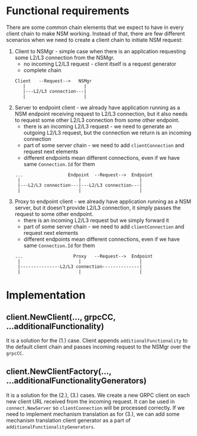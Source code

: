 # Functional requirements

There are some common chain elements that we expect to have in every client chain to make NSM working. Instead of that,
there are few different scenarios when we need to create a client chain to initiate NSM request:

1. Client to NSMgr - simple case when there is an application requesting some L2/L3 connection from the NSMgr.
    * no incoming L2/L3 request - client itself is a request generator
    * complete chain
    ```
    Client   --Request-->   NSMgr
       |                      |
       |---L2/L3 connection---|
       |                      |
    ```
2. Server to endpoint client - we already have application running as a NSM endpoint receiving request to L2/L3
   connection, but it also needs to request some other L2/L3 connection from some other endpoint.
    * there is an incoming L2/L3 request - we need to generate an outgoing L2/L3 request, but the connection we return
      is an incoming connection
    * part of some server chain - we need to add `clientConnection` and request next elements
    * different endpoints mean different connections, even if we have same `Connection.Id` for them
    ```
    ...                 Endpoint  --Request-->  Endpoint
     |                      |                      |
     |---L2/L3 connection---|---L2/L3 connection---|
     |                      |                      |
    ```
3. Proxy to endpoint client - we already have application running as a NSM server, but it doesn't provide L2/L3
   connection, it simply passes the request to some other endpoint.
    * there is an incoming L2/L3 request but we simply forward it
    * part of some server chain - we need to add `clientConnection` and request next elements
    * different endpoints mean different connections, even if we have same `Connection.Id` for them
    ```
    ...                   Proxy   --Request-->  Endpoint
     |                      |                      |
     |---------------L2/L3 connection--------------|
     |                      |                      |
    ```

# Implementation

## client.NewClient(..., grpcCC, ...additionalFunctionality)

It is a solution for the (1.) case. Client appends `additionalFunctionality` to the default client chain and passes
incoming request to the NSMgr over the `grpcCC`.

## client.NewClientFactory(..., ...additionalFunctionalityGenerators)

It is a solution for the (2.), (3.) cases. We create a new GRPC client on each new client URL received from the incoming
request. It can be used in `connect.NewServer` so `clientConnection` will be processed correctly. If we need to
implement mechanism translation as for (3.), we can add some mechanism translation client generator as a part of
`additionalFunctionalityGenerators`.
